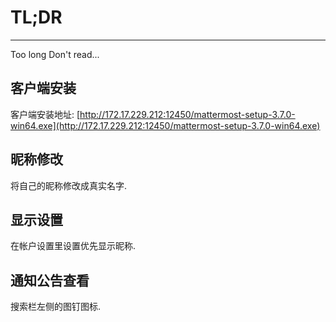 # TL;DR
___
Too long Don't read...

## 客户端安装

客户端安装地址: [http://172.17.229.212:12450/mattermost-setup-3.7.0-win64.exe](http://172.17.229.212:12450/mattermost-setup-3.7.0-win64.exe)

## 昵称修改
将自己的昵称修改成真实名字.

## 显示设置
在帐户设置里设置优先显示昵称.

## 通知公告查看
搜索栏左侧的图钉图标.